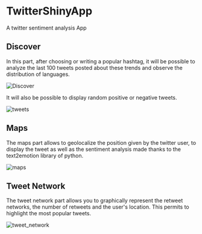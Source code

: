 # TwitterShinyApp
A twitter sentiment analysis App

## Discover

In this part, after choosing or writing a popular hashtag, it will be possible to analyze the last 100 tweets posted about these trends and observe the distribution of languages. 

![Discover](https://user-images.githubusercontent.com/63049162/165627737-21ab6cd0-32df-41ba-ae4b-76e2901d18f2.png)


It will also be possible to display random positive or negative tweets.

![tweets](https://user-images.githubusercontent.com/63049162/165628772-3bad83d0-9e34-4241-be54-2d19b991c82d.png)

## Maps

The maps part allows to geolocalize the position given by the twitter user, to display the tweet as well as the sentiment analysis made thanks to the text2emotion library of python.

![maps](https://user-images.githubusercontent.com/63049162/165628168-35c56bad-7817-41a9-ac7c-3ece7e435fba.png)


## Tweet Network

The tweet network part allows you to graphically represent the retweet networks, the number of retweets and the user's location. This permits to highlight the most popular tweets.

![tweet_network](https://user-images.githubusercontent.com/63049162/165628713-0eec0c00-43d7-48f4-a68b-c285dce69a78.png)

